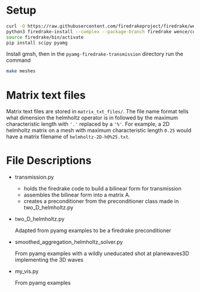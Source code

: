 # Setup

```bash
curl -O https://raw.githubusercontent.com/firedrakeproject/firedrake/wence/complex/scripts/firedrake-install
python3 firedrake-install --complex --package-branch firedrake wence/complex
source firedrake/bin/activate
pip install scipy pyamg
```
Install gmsh, then in the `pyamg-firedrake-transmission` directory run the command
```bash
make meshes
```

# Matrix text files

Matrix text files are stored in `matrix_txt_files/`. The file name
format tells what dimension the helmholtz operator is in
followed by the maximum characteristic length with `'.'` replaced
by a `'%'`. For example, a 2D helmholtz matrix on a mesh
with maximum characteristic length `0.25` would have a matrix
filename of `helmholtz-2D-h0%25.txt`.


# File Descriptions

* transmission.py

    - holds the firedrake code to build a bilinear form
      for transmission
    - assembles the bilinear form into a matrix A.
    - creates a preconditioner from the preconditioner class
        made in two_D_helmholtz.py

* two_D_helmholtz.py

    Adapted from pyamg examples to be a firedrake preconditioner

* smoothed_aggregation_helmholtz_solver.py

    From pyamg examples with a wildly uneducated shot at planewaves3D
    implementing the 3D waves

* my_vis.py

    From pyamg examples
